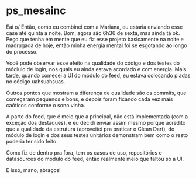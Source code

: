 # ps_mesainc

Eaí o/
Então, como eu combinei com a Mariana, eu estaria enviando esse case até quinta a noite. Bom, agora são 6h36 de sexta, mas ainda tá ok. Peço que tenha em mente que eu fiz esse projeto basicamente na noite e madrugada de hoje, então minha energia mental foi se esgotando ao longo do processo. 

Você pode observar esse efeito na qualidade do código e dos testes do módiulo de login, nos quais eu ainda estava acordado e com energia. Mais tarde, quando comecei a UI do módulo do feed, eu estava colocando piadas no código uahsuahsuas.

Outros pontos que mostram a diferença de qualidade são os commits, que começaram pequenos e bons, e depois foram ficando cada vez mais caóticos conforme o sono vinha.

A parte do feed, que é meio que a principal, não está implementada (com a exceção dos destaques), e eu decidi enviar assim mesmo porque acredito que a qualidade da estrutura (aproveitei pra praticar o Clean Dart), do módulo de login e dos seus testes unitários demonstram bem como o resto poderia ter sido feito.

Como fiz de dentro pra fora, tem os casos de uso, repositórios e datasources do módulo do feed, então realmente meio que faltou só a UI.

É isso, mano, abraços!
